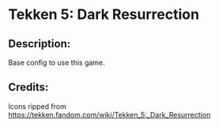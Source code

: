 # Tekken 5: Dark Resurrection

## Description: 

Base config to use this game.

## Credits: 

Icons ripped from https://tekken.fandom.com/wiki/Tekken_5:_Dark_Resurrection

